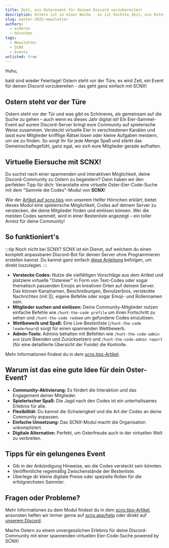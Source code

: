 ```yaml
---
title: Zeit, ein Osterevent für deinen Discord vorzubereiten!
description: Ostern ist in einer Woche - es ist höchste Zeit, ein Osterevent zu planen. Hier gibt es Tipps und Tricks.
slug: easter-2025-newsletter
authors: 
  - scderox
  - hörnchen
tags:
  - Newsletter
  - SCNX
  - Events
unlisted: true
---
```


Huhu,

bald sind wieder Feiertage! Ostern steht vor der Türe, es wird Zeit, ein Event für deinen Discord vorzubereiten - das geht ganz einfach mit SCNX!

<!-- truncate -->

## Ostern steht vor der Türe

Ostern steht vor der Tür und was gibt es Schöneres, als gemeinsam auf die Suche zu gehen – auch wenn es dieses Jahr
digital ist! Ein Eier-Sammel-Event auf eurem Discord-Server bringt eure Community auf spielerische Weise zusammen.
Versteckt virtuelle Eier in verschiedenen Kanälen und lasst eure Mitglieder knifflige Rätsel lösen oder kleine Aufgaben
meistern, um sie zu finden. So sorgt ihr für jede Menge Spaß und stärkt das Gemeinschaftsgefühl, ganz egal, wo sich eure
Mitglieder gerade aufhalten.

## Virtuelle Eiersuche mit SCNX!

Du suchst nach einer spannenden und interaktiven Möglichkeit, deine Discord-Community zu Ostern zu begeistern? Dann
haben wir den perfekten Tipp für dich: Veranstalte eine virtuelle Oster-Eier-Code-Suche mit dem "Sammle die Codes"-Modul
von **SCNX**!

Wie der [Artikel auf scnx.tips](https://scnx.tips/hunt-the-code/) von unserem Helfer Hörnchen erklärt, bietet dieses
Modul eine spielerische Möglichkeit, Codes auf deinem Server zu
verstecken, die deine Mitglieder finden und einlösen können. Wer die meisten Codes sammelt, wird in einer Bestenliste
angezeigt – ein toller Anreiz für deine Community!

## So funktioniert's

:::tip Noch nicht bei SCNX?
SCNX ist ein Dienst, auf welchem du einen komplett anpassbaren Discord-Bot für deinen Server ohne Programmieren erstellen kannst. Du kannst
ganz einfach [diese Anleitung](/de/docs/setup) befolgen, um direkt loszulegen.
:::

* **Verstecke Codes:** Nutze die vielfältigen Vorschläge aus dem Artikel und platziere virtuelle "Ostereier" in Form von
  Text-Codes oder sogar thematisch passenden Emojis an kreativen Orten auf deinem Server. Das können Kanalnamen,
  Beschreibungen, Benutzerbios, versteckte Nachrichten (mit ||), eigene Befehle oder sogar Emoji- und Rollennamen sein.
* **Mitglieder suchen und einlösen:** Deine Community-Mitglieder nutzen einfache Befehle wie `/hunt-the-code profile` um
  ihren Fortschritt zu sehen und `/hunt-the-code redeem` um gefundene Codes einzulösen.
* **Wettbewerb und Spaß:** Eine Live-Bestenliste (`/hunt-the-code leaderboard`) sorgt für einen spannenden Wettbewerb.
* **Admin-Tools:** Admins behalten mit Befehlen wie `/hunt-the-code-admin end` (zum Beenden und Zurücksetzen) und
  `/hunt-the-code-admin report` (für eine detaillierte Übersicht der Funde) die Kontrolle.

Mehr Informationen findest du in dem [scnx.tips-Artikel](https://scnx.tips/hunt-the-code/).

## Warum ist das eine gute Idee für dein Oster-Event?

* **Community-Aktivierung:** Es fördert die Interaktion und das Engagement deiner Mitglieder.
* **Spielerischer Spaß:** Die Jagd nach den Codes ist ein unterhaltsames Erlebnis für alle.
* **Flexibilität:** Du kannst die Schwierigkeit und die Art der Codes an deine Community anpassen.
* **Einfache Umsetzung:** Das SCNX-Modul macht die Organisation unkompliziert.
* **Digitale Alternative:** Perfekt, um Osterfreude auch in der virtuellen Welt zu verbreiten.

## Tipps für ein gelungenes Event

* Gib in der Ankündigung Hinweise, wo die Codes versteckt sein könnten.
* Veröffentliche regelmäßig Zwischenstände der Bestenliste.
* Überlege dir kleine digitale Preise oder spezielle Rollen für die erfolgreichsten Sammler.

## Fragen oder Probleme?

Mehr Informationen zu dem Modul findest du in dem [scnx.tips-Artikel](https://scnx.tips/hunt-the-code/), ansonsten helfen wir immer gerne auf [scnx.app/help](https://scnx.app/help) oder direkt auf [unserem Discord](https://scootk.it/dc-de).
 

Mache Ostern zu einem unvergesslichen Erlebnis für deine Discord-Community mit einer spannenden virtuellen
Eier-Code-Suche powered by SCNX!